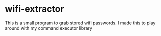 # wifi-extractor

This is a small program to grab stored wifi passwords. I made this to play around with my command executor library

